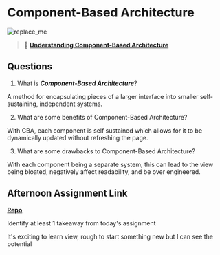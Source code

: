 # Component-Based Architecture

![replace_me](https://codeworks.blob.core.windows.net/public/assets/img/illustrations/placeholder.svg)

> **📖 [Understanding Component-Based Architecture](https://codeworksacademy.com/fs-student-guide/resources/wk6/01-Component-Based-Architecture)**

## Questions

1. What is ***Component-Based Architecture***?

A method for encapsulating pieces of a larger interface into smaller self-sustaining, independent systems.

2. What are some benefits of Component-Based Architecture?

With CBA, each component is self sustained which allows for it to be dynamically updated without refreshing the page.

3. What are some drawbacks to Component-Based Architecture?

With each component being a separate system, this can lead to the view being bloated, negatively affect readability, and be over engineered.

## Afternoon Assignment Link

**[Repo](https://iangrell.github.io/vue-playground/)**

Identify at least 1 takeaway from today's assignment

It's exciting to learn view, rough to start something new but I can see the potential
